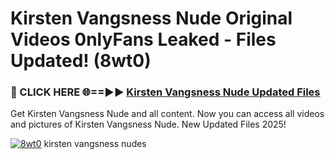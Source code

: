 # Kirsten Vangsness Nude Original Videos 0nlyFans Leaked - Files Updated! (8wt0)

<h3>🔴 CLICK HERE 🌐==►► <a href="https://tinyurl.com/52m3yx9h" rel="nofollow">Kirsten Vangsness Nude Updated Files</a></h3>

Get Kirsten Vangsness Nude and all content. Now you can access all videos and pictures of Kirsten Vangsness Nude. New Updated Files 2025!

[![8wt0](https://i.imgur.com/TnHtlc8.gif)](https://tinyurl.com/52m3yx9h)
kirsten vangsness nudes